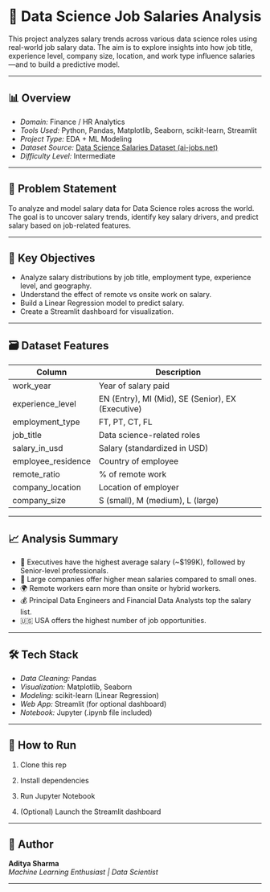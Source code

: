 # 💼 Data Science Job Salaries Analysis

This project analyzes salary trends across various data science roles using real-world job salary data. The aim is to explore insights into how job title, experience level, company size, location, and work type influence salaries—and to build a predictive model.

---

## 📊 Overview

- *Domain:* Finance / HR Analytics
- *Tools Used:* Python, Pandas, Matplotlib, Seaborn, scikit-learn, Streamlit
- *Project Type:* EDA + ML Modeling
- *Dataset Source:* [Data Science Salaries Dataset (ai-jobs.net)](https://drive.google.com/file/d/1jlayA_UP3pcYdD2zkL_bd2KcPpFHu_ad/view?usp=sharing)
- *Difficulty Level:* Intermediate

---

## 🧩 Problem Statement

To analyze and model salary data for Data Science roles across the world. The goal is to uncover salary trends, identify key salary drivers, and predict salary based on job-related features.

---

## 🧠 Key Objectives

- Analyze salary distributions by job title, employment type, experience level, and geography.
- Understand the effect of remote vs onsite work on salary.
- Build a Linear Regression model to predict salary.
- Create a Streamlit dashboard for visualization.

---

## 🗃 Dataset Features

| Column | Description |
|--------|-------------|
| work_year | Year of salary paid |
| experience_level | EN (Entry), MI (Mid), SE (Senior), EX (Executive) |
| employment_type | FT, PT, CT, FL |
| job_title | Data science-related roles |
| salary_in_usd | Salary (standardized in USD) |
| employee_residence | Country of employee |
| remote_ratio | % of remote work |
| company_location | Location of employer |
| company_size | S (small), M (medium), L (large) |

---

## 📈 Analysis Summary

- 📌 Executives have the highest average salary (~$199K), followed by Senior-level professionals.
- 🏢 Large companies offer higher mean salaries compared to small ones.
- 🌍 Remote workers earn more than onsite or hybrid workers.
- 💰 Principal Data Engineers and Financial Data Analysts top the salary list.
- 🇺🇸 USA offers the highest number of job opportunities.

---

## 🛠 Tech Stack

- *Data Cleaning:* Pandas
- *Visualization:* Matplotlib, Seaborn
- *Modeling:* scikit-learn (Linear Regression)
- *Web App:* Streamlit (for optional dashboard)
- *Notebook:* Jupyter (.ipynb file included)

---

## 🚀 How to Run

1. Clone this rep

2. Install dependencies
  
3. Run Jupyter Notebook

4. (Optional) Launch the Streamlit dashboard

---

## 🧠 Author

**Aditya Sharma**  
_Machine Learning Enthusiast | Data Scientist_

---

